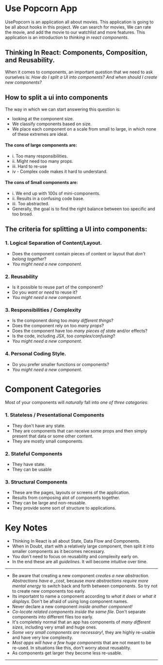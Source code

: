 # Use Popcorn App

UsePopcorn is an application all about movies. This application is going to be all about hooks in this project. We can search for movies, We can rate the movie, and add the movie to our watchlist and more features. This application is an introduction to _thinking in react components_.

## Thinking In React: Components, Composition, and Reusability.

When it comes to components, an important question that we need to ask ourselves is: _How do I split a UI into components? And when should I create new components?_

## How to split a ui into components

The way in which we can start answering this question is:

- looking at the component size.
- We classify components based on size.
- We place each component on a scale from small to large, in which none of these extremes are ideal.

#### The cons of large components are:

- i. Too many responsibilities.
- ii. Might need too many props.
- iii. Hard to re-use
- iv - Complex code makes it hard to understand.

#### The cons of Small components are:

- i. We end up with 100s of mini-components.
- ii. Results in a confusing code base.
- iii. Too abstracted.
- Generally, the goal is to find the right balance between too specific and too broad.

## The criteria for splitting a UI into components:

### 1. Logical Separation of Content/Layout.

- Does the component contain pieces of content or layout that _don't belong together_?
- _You might need a new component._

### 2. Reusability

- Is it possible to reuse part of the component?
- Do you _want_ or _need_ to reuse it?
- _You might need a new component._

### 3. Responsibilities / Complexity

- Is the component doing too _many different things_?
- Does the component rely on too _many props_?
- Does the component have too _many pieces of state_ and/or effects?
- Is the code, including JSX, too _complex/confusing_?
- _You might need a new component_.

### 4. Personal Coding Style.

- Do you prefer smaller functions or components?
- _You might need a new component_.

# Component Categories

Most of your components will _naturally_ fall into _one of three categories_:

### 1. Stateless / Presentational Components

- They don't have any state.
- They are components that can receive some props and then simply present that data or some other content.
- They are mostly small components.

### 2. Stateful Components

- They have state.
- They can be usable

### 3. Structural Components

- These are the pages, layouts or screens of the application.
- Results from composing alot of components together.
- They can be large and non-reusable.
- They provide some sort of structure to applications.

# Key Notes

- Thinking In React is all about State, Data Flow and Components.
- When in Doubt, start with a relatively large component, then split it into smaller components as it becomes necessary.
- You don't need to focus on reusability and complexity early on.
- In the end these are all _guidelines_. It will become intuitive over time.

---

- Be aware that creating a new component _creates a new abstraction. Abstractions have a \_cost_, because _more abstractions require more mental energy_ to switch back and forth between components. So try not to create new components too early.
- Its importatnt to name a component according to _what it does_ or _what it displays_. Don't be afraid of using long component names.
- Never declare a new component _inside another component!_
- _Co-locate related components inside the same file_. Don't separate components into different files too early.
- It's completely normal that an app has components of _many different sizes_, including very small and huge ones.
- _Some very small components are necessary!_, they are highly re-usable and have very low complexity.
- _Most apps will have a few huge components_ that are not meant to be re-used. In situations like this, don't worry about reusablity.
- As components get larger they become less re-usable.

---
